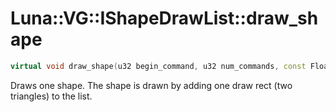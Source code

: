 # Luna::VG::IShapeDrawList::draw_shape

```c++
virtual void draw_shape(u32 begin_command, u32 num_commands, const Float2U &min_position, const Float2U &max_position, const Float2U &min_shapecoord, const Float2U &max_shapecoord, u32 color=0xFFFFFFFF, const Float2U &min_texcoord=Float2U(0.0f), const Float2U &max_texcoord=Float2U(0.0f))=0
```

Draws one shape. The shape is drawn by adding one draw rect (two triangles) to the list. 

